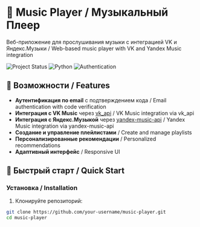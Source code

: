 # 🎵 Music Player / Музыкальный Плеер

Веб-приложение для прослушивания музыки с интеграцией VK и Яндекс.Музыки / Web-based music player with VK and Yandex Music integration

![Project Status](https://img.shields.io/badge/status-active%20development-brightgreen)
![Python](https://img.shields.io/badge/python-3.8%2B-blue)
![Authentication](https://img.shields.io/badge/auth-email%20code%20verification-green)

## 🌟 Возможности / Features

- **Аутентификация по email** с подтверждением кода / Email authentication with code verification
- **Интеграция с VK Music** через [vk_api](https://github.com/python273/vk_api) / VK Music integration via vk_api
- **Интеграция с Яндекс.Музыкой** через [yandex-music-api](https://github.com/MarshalX/yandex-music-api) / Yandex Music integration via yandex-music-api
- **Создание и управление плейлистами** / Create and manage playlists
- **Персонализированные рекомендации** / Personalized recommendations
- **Адаптивный интерфейс** / Responsive UI

## 🚀 Быстрый старт / Quick Start

### Установка / Installation

1. Клонируйте репозиторий:
```bash
git clone https://github.com/your-username/music-player.git
cd music-player
